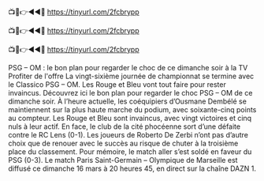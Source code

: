 📺📱👉◄◄🔴 https://tinyurl.com/2fcbrypp

📺📱👉◄◄🔴 https://tinyurl.com/2fcbrypp

📺📱👉◄◄🔴 https://tinyurl.com/2fcbrypp





PSG – OM : le bon plan pour regarder le choc de ce dimanche soir à la TV
Profiter de l'offre
La vingt-sixième journée de championnat se termine avec le Classico PSG – OM. Les Rouge et Bleu vont tout faire pour rester invaincus. Découvrez ici le bon plan pour regarder le choc PSG – OM de ce dimanche soir. 
À l’heure actuelle, les coéquipiers d’Ousmane Dembélé se maintiennent sur la plus haute marche du podium, avec soixante-cinq points au compteur. Les Rouge et Bleu sont invaincus, avec vingt victoires et cinq nuls à leur actif. En face, le club de la cité phocéenne sort d’une défaite contre le RC Lens (0-1). Les joueurs de Roberto De Zerbi n’ont pas d’autre choix que de renouer avec le succès au risque de chuter à la troisième place du classement. Pour mémoire, le match aller s’est soldé en faveur du PSG (0-3). Le match Paris Saint-Germain – Olympique de Marseille est diffusé ce dimanche 16 mars à 20 heures 45, en direct sur la chaîne DAZN 1.
